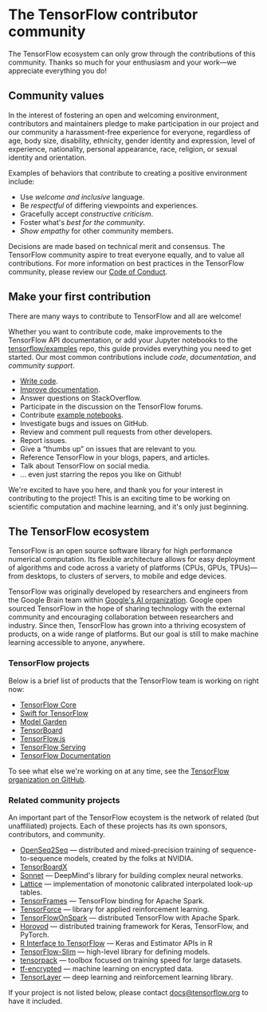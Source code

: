 # The TensorFlow contributor community

The TensorFlow ecosystem can only grow through the contributions of this community. Thanks so much for your enthusiasm and your work—we appreciate everything you do!

## Community values

In the interest of fostering an open and welcoming environment, contributors and maintainers pledge to make participation in our project and our community a harassment-free experience for everyone, regardless of age, body size, disability, ethnicity, gender identity and expression, level of experience, nationality, personal appearance, race, religion, or sexual identity and orientation.

Examples of behaviors that contribute to creating a positive environment include:

*   Use *welcome and inclusive* language.
*   Be *respectful* of differing viewpoints and experiences.
*   Gracefully accept *constructive criticism*.
*   Foster what's *best for the community*.
*   *Show empathy* for other community members.

Decisions are made based on technical merit and consensus. The TensorFlow community aspire to treat everyone equally, and to value all contributions. For more information on best practices in the TensorFlow community, please review our [Code of Conduct](https://github.com/tensorflow/tensorflow/blob/master/CODE_OF_CONDUCT.md).

## Make your first contribution

There are many ways to contribute to TensorFlow and all are welcome! 

Whether you want to contribute code, make improvements to the TensorFlow API documentation, or add your Jupyter notebooks to the [tensorflow/examples](http://www.github.com/tensorflow/examples) repo, this guide provides everything you need to get started.  Our most common contributions include *code*, *documentation*, and *community support*.

- [Write code](code.md).
- [Improve documentation](documentation.md).
- Answer questions on StackOverflow.
- Participate in the discussion on the TensorFlow forums.
- Contribute [example notebooks](http://www.github.com/tensorflow/examples).
- Investigate bugs and issues on GitHub.
- Review and comment pull requests from other developers.
- Report issues.
- Give a “thumbs up” on issues that are relevant to you.
- Reference TensorFlow in your blogs, papers, and articles.
- Talk about TensorFlow on social media.
- ... even just starring the repos you like on Github!

We're excited to have you here, and thank you for your interest in contributing to the project! This is an exciting time to be working on scientific computation and machine learning, and it's only just beginning.


## The TensorFlow ecosystem

TensorFlow is an open source software library for high performance numerical computation. Its flexible architecture allows for easy deployment of algorithms and code across a variety of platforms (CPUs, GPUs, TPUs)—from desktops, to clusters of servers, to mobile and edge devices. 

TensorFlow was originally developed by researchers and engineers from the Google Brain team within [Google's AI organization](https://ai.google/). Google open sourced TensorFlow in the hope of sharing technology with the external community and encouraging collaboration between researchers and industry. Since then, TensorFlow has grown into a thriving ecosystem of products, on a wide range of platforms. But our goal is still to make machine learning accessible to anyone, anywhere.

### TensorFlow projects

Below is a brief list of products that the TensorFlow team is working on right now:

*   [TensorFlow Core](https://github.com/tensorflow/tensorflow)
*   [Swift for TensorFlow](https://github.com/tensorflow/swift)
*   [Model Garden](https://github.com/tensorflow/models)
*   [TensorBoard](https://github.com/tensorflow/tensorboard)
*   [TensorFlow.js](https://github.com/tensorflow/tfjs-core)
*   [TensorFlow Serving](https://github.com/tensorflow/serving)
*   [TensorFlow Documentation](https://github.com/tensorflow/docs)

To see what else we're working on at any time, see the [TensorFlow organization on GitHub](https://github.com/tensorflow).

### Related community projects

An important part of the TensorFlow ecoystem is the network of related (but unaffiliated) projects. Each of these projects has its own sponsors, contributors, and community. 

*   [OpenSeq2Seq](https://github.com/NVIDIA/OpenSeq2Seq) — distributed and mixed-precision training of sequence-to-sequence models, created by the folks at NVIDIA.
*   [TensorBoardX](https://tensorboardx.readthedocs.io/en/latest/tensorboard.html)
*   [Sonnet](https://github.com/deepmind/sonnet) — DeepMind's library for building complex neural networks.
*   [Lattice](https://github.com/tensorflow/lattice) — implementation of monotonic calibrated interpolated look-up tables.
*   [TensorFrames](https://github.com/tjhunter/tensorframes) — TensorFlow binding for Apache Spark.
*   [TensorForce](https://github.com/reinforceio/tensorforce) — library for applied reinforcement learning.
*   [TensorFlowOnSpark](https://github.com/yahoo/TensorFlowOnSpark) — distributed TensorFlow with Apache Spark.
*   [Horovod](https://github.com/uber/horovod) — distributed training framework for Keras, TensorFlow, and PyTorch.
*   [R Interface to TensorFlow](https://tensorflow.rstudio.com/) — Keras and Estimator APIs in R
*   [TensorFlow-Slim](https://github.com/tensorflow/models/tree/master/inception/inception/slim) — high-level library for defining models.
*   [tensorpack](https://github.com/ppwwyyxx/tensorpack) — toolbox focused on training speed for large datasets.
*   [tf-encrypted](https://github.com/mortendahl/tf-encrypted) — machine learning on encrypted data.
*   [TensorLayer](https://tensorlayer.readthedocs.io/en/stable/) — deep learning and reinforcement learning library.

If your project is not listed below, please contact [docs@tensorflow.org](mailto:docs@tensorflow.org) to have it included.
